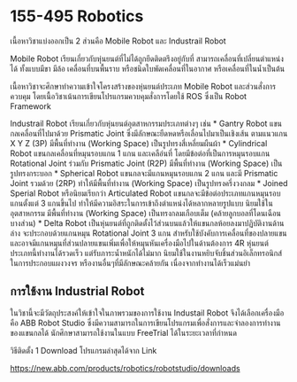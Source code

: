 # 155-495 Robotics

 เนื้อหาวิชาแบ่งออกเป็น  2  ส่วนคือ  Mobile Robot  และ  Industrail Robot
 
Mobile Robot 
    เรียนเกี่ยวกับหุ่นยนต์ที่ไม่ได้ถูกยึดติดตรึงอยู่กับที่ สามารถเคลื่อนที่เปลี่ยนตำแหน่งได้ ทั้งแบบมีขา มีล้อ  เคลื่อนที่บนพื้นราบ  หรือชนิดใบพัดเคลื่อนที่ในอากาศ  หรือเคลื่อนที่ในน้ำเป็นต้น
 
เนื้อหาวิชาจะศึกษาทำความเข้าใจโครงสร้างของหุ่นยนต์ประเภท Mobile Robot และส่วนสั่งการควบคุม โดยเนื้อวิชาเน้นการเขียนโปรแกรมควบคุมสั่งการโดยใช้   ROS  ซึ่งเป็น Robot Framework

Industrail Robot 
    เรียนเกี่ยวกับหุ่นยนต์อุตสาหกรรมประเภทต่างๆ เช่น 
    * Gantry Robot แขนกลเคลื่อนที่ไปมาด้วย Prismatic Joint ซึ่งมีลักษณะยืดหดหรือเลื่อนไปมาเป็นเชิงเส้น ตามแนวแกน X Y Z (3P) มีพื้นที่ทำงาน (Working Space) เป็นรูปทรงสี่เหลี่ยมผืนผ้า
    * Cylindrical Robot แขนกลเคลื่อนที่หมุนรอบแกน 1 แกน และเคลือ่นที่ โดยมีข้อต่อที่เป็นการหมุนรอบแกน Rotational Joint ร่วมกับ Prismatic Joint  (R2P) มีพื้นที่ทำงาน (Working Space) เป็นรูปทรงกระบอก 
    * Spherical Robot แขนกลจะมีแกนหมุนรอบแกน 2 แกน และมี Prismatic Joint รวมด้วย (2RP) ทำให้มีพื้นที่ทำงาน (Working Space) เป็นรูปทรงครึ่งวงกลม
    * Joined Sperial Robot หรือนิยมเรียกว่า Articulated Robot แขนกลจะมีข้อต่อประเภทแกนหมุนรอบแกนตั้งแต่ 3 แกนขึ้นไป ทำให้มีความอิสระในการเข้าถึงตำแหน่งได้หลากหลายรูปแบบ นิยมใช้ในอุตสาหกรรม  มีพื้นที่ทำงาน (Working Space) เป็นทรงกลมเกือบเต็ม (คล้ายลูกบอลที่โดนเฉือนบางส่วน)
    * Delta  Robot เป็นหุ่นยนต์ที่ถูกติดตั้งไว้ส่วนบนแล้วให้แขนกลห้อยลงมาปฏิบัติงานด้านล่าง จะประกอบด้วยแกนหมุน Rotational Joint 3 แกน สำหรับใช้บังคับการเคลื่อนที่ของปลายแขน และอาจมีแกนหมุนที่ส่วนปลายแขนเพิ่มเพื่อให้หมุนหันเครื่องมือไปในด้านต้องการ  4R  หุ่นยนต์ประเภทนี้ทำงานได้รวดเร็ว แต่รับภาระน้ำหนักได้ไม่มาก นิยมใช้ในงานหยิบจับชิ้นส่วนอิเล็กทรอนิกส์ในการประกอบแผงวงจร หรืองานอื่นๆที่มีลักษณะคล้ายกัน เนื่องจากทำงานได้เร็วแม่นยำ
    
 ## การใช้งาน Industrial Robot 
 
 ในวิชานี้จะมีวัตถุประสงค์ให้เข้าใจในภาพรวมของการใช้งาน Industail Robot จึงได้เลือกเครื่องมือคือ ABB Robot Studio ซึ่งมีความสามารถในการเขียนโปรแกรมเพื่อสั่งการและจำลองการทำงานของแขนกลได้
 นักศึกษาสามารถใช้งานในแบบ FreeTrial ได้ในระยะเวลาที่กำหนด 
 
 วิธีติดตั้ง
  1 Download โปรแกรมล่าสุดได้จาก Link
  
  https://new.abb.com/products/robotics/robotstudio/downloads
 
 
